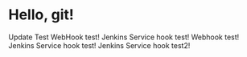 # Hello, git!
Update Test
WebHook test!
Jenkins Service hook test!
Webhook test!
Jenkins Service hook test!
Jenkins Service hook test2!
